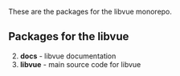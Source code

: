 <p>These are the packages for the libvue monorepo.</p>

## Packages for the libvue

2. **docs** - libvue documentation
3. **libvue** - main source code for libvue